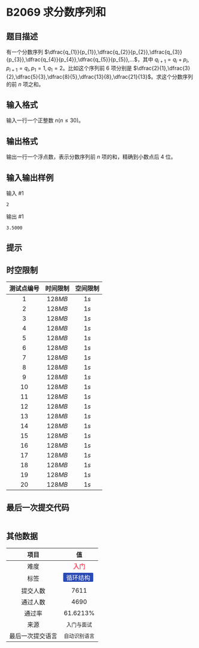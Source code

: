 # B2069 求分数序列和
## 题目描述

有一个分数序列 $\dfrac{q_{1}}{p_{1}},\dfrac{q_{2}}{p_{2}},\dfrac{q_{3}}{p_{3}},\dfrac{q_{4}}{p_{4}},\dfrac{q_{5}}{p_{5}},...$，其中 $q_{i+1}=q_{i}+p_{i}, p_{i+1}=q_{i},p_{1}=1,q_{1}=2$。比如这个序列前  $6$ 项分别是 $\dfrac{2}{1},\dfrac{3}{2},\dfrac{5}{3},\dfrac{8}{5},\dfrac{13}{8},\dfrac{21}{13}$。求这个分数序列的前 $n$ 项之和。

## 输入格式

输入一行一个正整数 $n(n\leq 30)$。

## 输出格式

输出一行一个浮点数，表示分数序列前 $n$ 项的和，精确到小数点后 $4$ 位。

## 输入输出样例

输入 #1
```
2
```
输出 #1
```
3.5000
```

## 提示



## 时空限制
|测试点编号|时间限制|空间限制|
|:---:|:---:|:---:|
|$1$|$128MB$|$1s$|
|$2$|$128MB$|$1s$|
|$3$|$128MB$|$1s$|
|$4$|$128MB$|$1s$|
|$5$|$128MB$|$1s$|
|$6$|$128MB$|$1s$|
|$7$|$128MB$|$1s$|
|$8$|$128MB$|$1s$|
|$9$|$128MB$|$1s$|
|$10$|$128MB$|$1s$|
|$11$|$128MB$|$1s$|
|$12$|$128MB$|$1s$|
|$13$|$128MB$|$1s$|
|$14$|$128MB$|$1s$|
|$15$|$128MB$|$1s$|
|$16$|$128MB$|$1s$|
|$17$|$128MB$|$1s$|
|$18$|$128MB$|$1s$|
|$19$|$128MB$|$1s$|
|$20$|$128MB$|$1s$|

## 最后一次提交代码

```

```

## 其他数据

|项目|值|
|:---:|:---:|
|难度|<span style="font-weight: bold; color: #fe4c61">入门</span>|
|标签|<span style="display: inline-block; margin-right: 5px; margin-bottom: 5px; border-radius: 2px; color: white; padding: 0px 8px; background-color: #2949b4; ">循环结构</span>|
|提交人数|$7611$|
|通过人数|$4690$|
|通过率|$61.6213\%$|
|来源|`入门与面试`|
|最后一次提交语言|`自动识别语言`|

